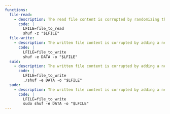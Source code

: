 ```yaml
---
functions:
  file-read:
    - description: The read file content is corrupted by randomizing the order of NUL terminated strings.
      code: |
        LFILE=file_to_read
        shuf -z "$LFILE"
  file-write:
    - description: The written file content is corrupted by adding a newline.
      code: |
        LFILE=file_to_write
        shuf -e DATA -o "$LFILE"
  suid:
    - description: The written file content is corrupted by adding a newline.
      code: |
        LFILE=file_to_write
        ./shuf -e DATA -o "$LFILE"
  sudo:
    - description: The written file content is corrupted by adding a newline.
      code: |
        LFILE=file_to_write
        sudo shuf -e DATA -o "$LFILE"
---
```

